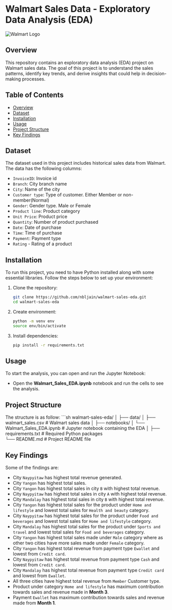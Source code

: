 # Walmart Sales Data - Exploratory Data Analysis (EDA)

![Walmart Logo](https://upload.wikimedia.org/wikipedia/commons/thumb/c/ca/Walmart_logo.svg/1200px-Walmart_logo.svg.png)

## Overview

This repository contains an exploratory data analysis (EDA) project on Walmart sales data. The goal of this project is to understand the sales patterns, identify key trends, and derive insights that could help in decision-making processes.

## Table of Contents

- [Overview](#overview)
- [Dataset](#dataset)
- [Installation](#installation)
- [Usage](#usage)
- [Project Structure](#project-structure)
- [Key Findings](#key-findings)

## Dataset

The dataset used in this project includes historical sales data from Walmart. The data has the following columns:

- `InvoiceID`: Invoice id
- `Branch`: City branch name
- `City`: Name of the city
- `Customer type`: Type of customer. Either Member or non-member(Normal)
- `Gender`: Gender type. Male or Female
- `Product line`: Product category
- `Unit Price`: Product price
- `Quantity`: Number of product purchased
- `Date`: Date of purchase
- `Time`: Time of purchase
- `Payment`: Payment type
- `Rating` - Rating of a product

## Installation

To run this project, you need to have Python installed along with some essential libraries. Follow the steps below to set up your environment:

1. Clone the repository:
   ```sh
   git clone https://github.com/nbljain/walmart-sales-eda.git
   cd walmart-sales-eda

2. Create environment:
   ```sh
   python -m venv env
   source env/bin/activate

3. Install dependencies:
   ```sh
   pip install -r requirements.txt

## Usage

To start the analysis, you can open and run the Jupyter Notebook:

- Open the **Walmart_Sales_EDA.ipynb** notebook and run the cells to see the analysis.

## Project Structure

The structure is as follow:
      ```sh
      walmart-sales-eda/
      │
      ├── data/
      │   ├── walmart_sales.csv         # Walmart sales data
      │
      ├── notebooks/
      │   └── Walmart_Sales_EDA.ipynb   # Jupyter notebook containing the EDA
      │
      ├── requirements.txt              # Required Python packages                     
      └── README.md                     # Project README file

## Key Findings

Some of the findings are:

- City `Naypyitaw` has highest total revenue generated.
- City `Yangon` has highest total sales.
- City `Yangon` has highest total sales in city `B` with highest total revenue.
- City `Naypyitaw` has highest total sales in city `A` with highest total revenue.
- City `Mandalay` has highest total sales in city `B` with highest total revenue.
- City `Yangon` has highest total sales for the product under `Home and lifestyle` and lowest total sales for `Health and beauty` category.
- City `Naypyitaw` has highest total sales for the product under `Food and beverages` and lowest total sales for `Home and lifestyle` category.
- City `Mandalay` has highest total sales for the product under `Sports and travel` and lowest total sales for `Food and beverages` category.
- City `Yangon` has highest total sales made under `Male` category where as other two cities have more sales made under `Female` category.
- City `Yangon` has highest total revenue from payment type `Ewallet` and lowest from `Credit card`.
- City `Naypyitaw` has highest total revenue from payment type `Cash` and lowest from `Credit card`.
- City `Mandalay` has highest total revenue from payment type `Credit card` and lowest from `Ewallet`.
- All three cities have highest total revenue from `Member` Customer type.
- Product under category `Home and lifestyle` has maximum contribution towards sales and revenue made in **Month 3**.
- Payment `Ewallet` has maximum contribution towards sales and revenue made from **Month 1**.
